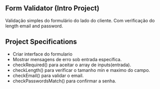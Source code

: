 ## Form Validator (Intro Project)

Validação simples do formulário do lado do cliente. Com verificação do length email and password. 

## Project Specifications

- Criar interface do formulario 
- Mostrar mensagens de erro sob entrada específica.
- checkRequired() para aceitar o array de inputs(entrada).
- checkLength() para verificar o tamanho min e maximo do campo. 
- checkEmail() para validar o email.
- checkPasswordsMatch() para confirmar a senha. 
